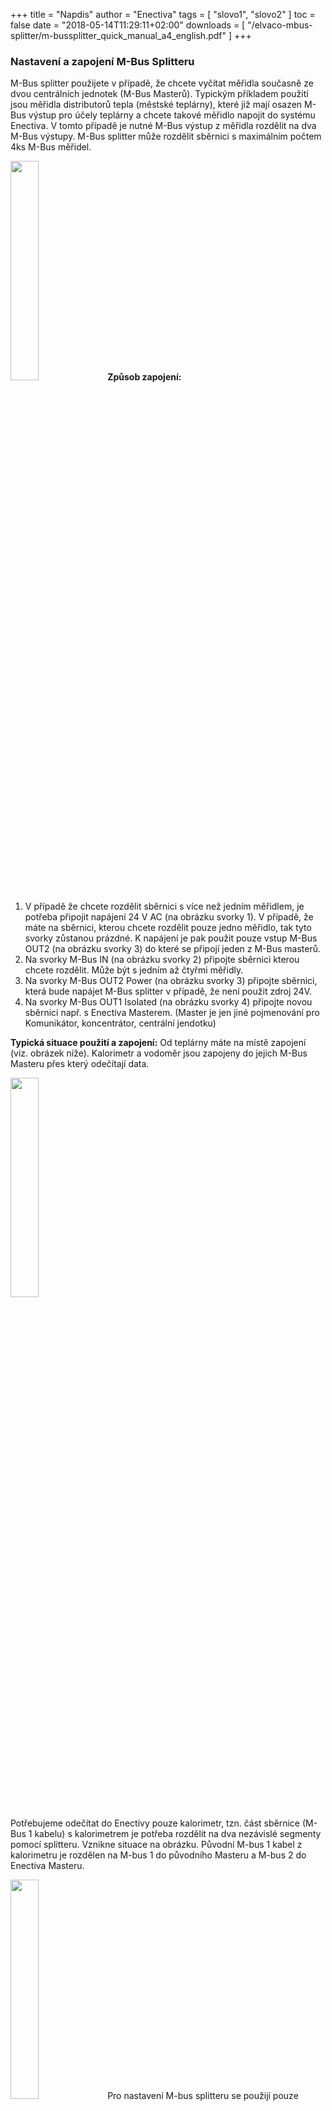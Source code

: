 +++
title = "Napdis"
author = "Enectiva"
tags = [
    "slovo1",
    "slovo2"
]
toc = false
date = "2018-05-14T11:29:11+02:00"
downloads = [
    "/elvaco-mbus-splitter/m-bussplitter_quick_manual_a4_english.pdf"
]
+++
### Nastavení  a zapojení M-Bus Splitteru

M-Bus splitter použijete v případě, že chcete vyčítat měřidla současně ze dvou centrálních jednotek (M-Bus Masterů). Typickým příkladem použití jsou měřidla distributorů tepla (městské teplárny), které již mají osazen M-Bus výstup pro účely teplárny a chcete takové měřidlo napojit do systému Enectiva. V tomto případě je nutné M-Bus výstup z měřidla rozdělit na dva M-Bus výstupy.
M-Bus splitter může rozdělit sběrnici s maximálním počtem 4ks M-Bus měřidel.

<img class="center" src="/images/elvaco-mbus-splitter/01.png" style="width:30%"></img>
**Způsob zapojení:**
1.	V případě že chcete rozdělit sběrnici s více než jedním měřidlem, je potřeba připojit napájení 24 V AC (na obrázku svorky 1). V případě, že máte na sběrnici, kterou chcete rozdělit pouze jedno měřidlo, tak tyto svorky zůstanou prázdné. K napájení je pak použit pouze vstup M-Bus OUT2 (na obrázku svorky 3) do které se připojí jeden z M-Bus masterů.
2.	Na svorky M-Bus IN (na obrázku svorky 2) připojte sběrnici kterou chcete rozdělit. Může být s jedním až čtyřmi měřidly. 
3.	Na svorky M-Bus OUT2 Power (na obrázku svorky 3) připojte sběrnici, která bude napájet M-Bus splitter v případě, že není použit zdroj 24V.
4.	Na svorky M-Bus OUT1 Isolated (na obrázku svorky 4) připojte novou sběrnici např. s Enectiva Masterem. (Master je jen jiné pojmenování pro Komunikátor, koncentrátor, centrální jendotku)


**Typická situace použití a zapojení:**
Od teplárny máte na místě zapojení (viz. obrázek níže). Kalorimetr a vodoměr jsou zapojeny do jejich M-Bus Masteru přes který odečítají data.

<img class="center" src="/images/elvaco-mbus-splitter/02.png" style="width:30%"></img>

Potřebujeme odečítat do Enectivy pouze kalorimetr, tzn. část sběrnice (M-Bus 1 kabelu) s kalorimetrem je potřeba rozdělit na dva nezávislé segmenty pomocí splitteru. Vznikne situace na obrázku. Původní M-bus 1 kabel z kalorimetru je rozdělen na M-bus 1 do původního Masteru a M-bus 2 do Enectiva Masteru.

<img class="center" src="/images/elvaco-mbus-splitter/03.png" style="width:30%"></img>
Pro nastavení M-bus splitteru se použijí pouze barevné jumpery (zkratovací propojky) na horní hraně M-Bus splitteru

<img class="center" src="/images/elvaco-mbus-splitter/04.png" style="width:30%"></img>
**Uvedení do provozu:**
1.	Po připojení napájení ať už přes svorky 24 VAC nebo MBUS OUT2 Power svorky se chvíli nic neděje. Až po cca 1-3min se obvody nabijí a začnou blikat diody. 
2.	Po připojení všech sběrnic jak vstupní tak obou výstupních je potřeba proskenovat sběrnici. **Je potřeba vytáhnout žlutý jumper a zase ho nasadit zpět.** Pak budete asi 10min čekat za konstatního blikání diody u M-Bus IN. Po skončení skenování sběrnice bude tato dioda blikat v intervalu 12 sekund. 1 bliknutí znamená, že je na sběrnici jedno měřidlo, 2 bliknutí znamenají 2 měřidla atd.
3.	Modrý jumper na pozici 2 nechte sepnutý v případě že rychlost na sběrnici M-Bus IN je 2400 Bd. (typicky to tak je)
4.	Černé jumpery 3 a 4 nechte rozepnuté. M-Bus Master bude vyčítat vždy po 1min data z měřidel na straně M-Bus IN.
5.	Červený jumper na pozici 5 nechte sepnutý pokud je rychlost sběrnice na M-Bus OUT 2 2400 Bd. (typicky to tak je)

**V případě problému zkontrolujte následující**
1. Všechny kabely musí být správně připojeny.
2. Napětí na M-Bus IN musí být větší než 23 V DC. Pokud je nižší, zkuste postupně odpojovat jednotlivá měřidla.
3. Napětí na M-Bus OUT 2 musí být větší než 26 V DC. Zkontrolujte připojený M-Bus Master, případně zkontrolujte (připojte pokud není) zdroj 24V.
4. Všechna měřidla na segmentu sběrnice připojeném do M-Bus IN musí mít unikátní primární M-Bus adresu.

Pokud problém přetrvává kontaktujete Tým Enectiva.
